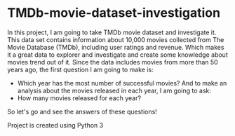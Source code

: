 # TMDb-movie-dataset-investigation
In this project, I am going to take TMDb movie dataset and investigate it. This data set contains information about 10,000 movies collected from The Movie Database (TMDb), including user ratings and revenue. Which makes it a great data to explorer and investigate and create some knowledge about movies trend out of it. Since the data includes movies from more than 50 years ago, the first question I am going to make is:      
- Which year has the most number of successful movies?  And to make an analysis about the movies released in each year, I am going to ask:
- How many movies released for each year?  

So let's go and see the answers of these questions!

Project is created using Python 3
